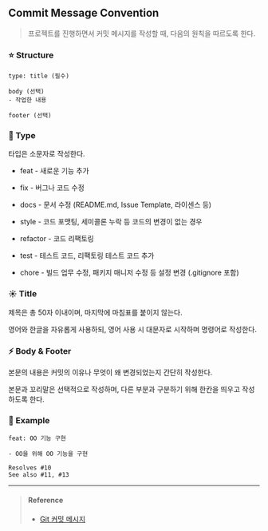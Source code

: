 ## Commit Message Convention
> 프로젝트를 진행하면서 커밋 메시지를 작성할 때, 다음의 원칙을 따르도록 한다.

### ⭐ Structure

```
type: title (필수)

body (선택)
- 작업한 내용

footer (선택)
```

### 🌙 Type

타입은 소문자로 작성한다.

- feat - 새로운 기능 추가

- fix - 버그나 코드 수정

- docs - 문서 수정 (README.md, Issue Template, 라이센스 등)

- style - 코드 포맷팅, 세미콜론 누락 등 코드의 변경이 없는 경우

- refactor - 코드 리팩토링

- test - 테스트 코드, 리팩토링 테스트 코드 추가

- chore - 빌드 업무 수정, 패키지 매니저 수정 등 설정 변경 (.gitignore 포함)

### ☀ Title

제목은 총 50자 이내이며, 마지막에 마침표를 붙이지 않는다.

영어와 한글을 자유롭게 사용하되, 영어 사용 시 대문자로 시작하며 명령어로 작성한다.

### ⚡ Body & Footer

본문의 내용은 커밋의 이유나 무엇이 왜 변경되었는지 간단히 작성한다.

본문과 꼬리말은 선택적으로 작성하며, 다른 부분과 구분하기 위해 한칸을 띄우고 작성하도록 한다.

### 💫 Example

```
feat: OO 기능 구현

- OO을 위해 OO 기능을 구현

Resolves #10
See also #11, #13
```

---

> #### Reference
> - [Git 커밋 메시지](https://doublesprogramming.tistory.com/256)